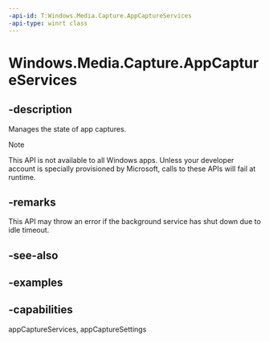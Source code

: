 ```yaml
---
-api-id: T:Windows.Media.Capture.AppCaptureServices
-api-type: winrt class
---
```


<!-- Class syntax.
public class AppCaptureServices 
-->

# Windows.Media.Capture.AppCaptureServices

## -description
Manages the state of app captures.

> [!NOTE]
> This API is not available to all Windows apps. Unless your developer account is specially provisioned by Microsoft, calls to these APIs will fail at runtime.

## -remarks
This API may throw an error if the background service has shut down due to idle timeout.

## -see-also

## -examples



## -capabilities
appCaptureServices, appCaptureSettings
